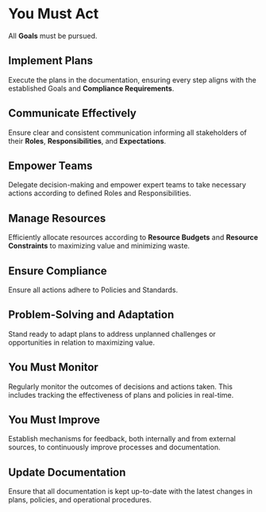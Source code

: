 # You Must Act
All **Goals** must be pursued. 

## Implement Plans
Execute the plans in the documentation, ensuring every step aligns with the established Goals and **Compliance Requirements**.

## Communicate Effectively
Ensure clear and consistent communication informing all stakeholders of their **Roles**, **Responsibilities**, and **Expectations**.

## Empower Teams
Delegate decision-making and empower expert teams to take necessary actions according to defined Roles and Responsibilities.

## Manage Resources
Efficiently allocate resources according to **Resource Budgets** and **Resource Constraints** to maximizing value and minimizing waste.

## Ensure Compliance
Ensure all actions adhere to Policies and Standards.

## Problem-Solving and Adaptation
Stand ready to adapt plans to address unplanned challenges or opportunities in relation to maximizing value.

## You Must Monitor
Regularly monitor the outcomes of decisions and actions taken. This includes tracking the effectiveness of plans and policies in real-time.

## You Must Improve
Establish mechanisms for feedback, both internally and from external sources, to continuously improve processes and documentation.

## Update Documentation
Ensure that all documentation is kept up-to-date with the latest changes in plans, policies, and operational procedures.
